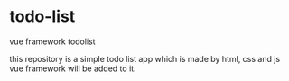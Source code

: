 # todo-list
vue framework todolist


this repository is a simple todo list app which is made by html, css and js 
vue framework will be added to it.
